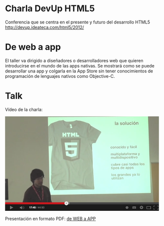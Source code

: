 Charla DevUp HTML5
==================

Conferencia que se centra en el presente y futuro del desarrollo HTML5
http://devup.ideateca.com/html5/2012/

# De web a app

El taller va dirigido a diseñadores o desarrolladores web que quieren introducirse en el mundo de las apps nativas. Se mostrará como se puede desarrollar una app y colgarla en la App Store sin tener conocimientos de programación de lenguajes nativos como Objective-C.


# Talk

Vídeo de la charla:

[![ScreenShot](https://github.com/fpmweb/charla_devup_HTML5/blob/master/talk-video.png?raw=true)](http://www.youtube.com/watch?v=C1p0gOZkvcQ)

Presentación en formato PDF: [de WEB a APP](deWEBaAPP.pdf)
